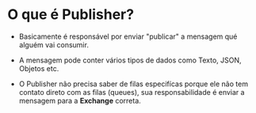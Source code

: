 # O que é Publisher?

- Basicamente é responsável por enviar "publicar" a mensagem qué alguém vai consumir.

- A mensagem pode conter vários tipos de dados como Texto, JSON, Objetos etc.

- O Publisher não precisa saber de filas especifícas  porque ele não tem contato direto com as filas (queues), sua responsabilidade é enviar a mensagem para a **Exchange** correta.

